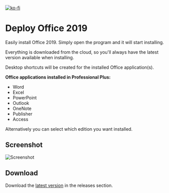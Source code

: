[![ko-fi](https://ko-fi.com/img/githubbutton_sm.svg)](https://ko-fi.com/W7W64WAXN)

# Deploy Office 2019

Easily install Office 2019. Simply open the program and it will start installing.

Everything is downloaded from the cloud, so you'll always have the latest version available when installing.

Desktop shortcuts will be created for the installed Office application(s).

**Office applications installed in Professional Plus:**
- Word
- Excel
- PowerPoint
- Outlook
- OneNote
- Publisher
- Access

Alternatively you can select which edition you want installed.

## Screenshot
![Screenshot](https://i.imgur.com/Ww5b3LB.png)

## Download

Download the [latest version](https://github.com/asheroto/Deploy-Office-2019/releases/latest/download/Deploy-Office-2019.exe) in the releases section.
